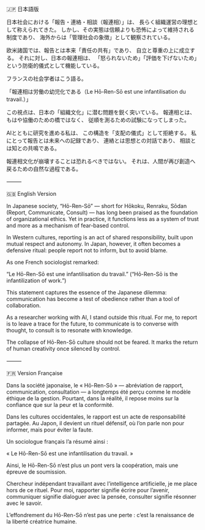 🇯🇵 日本語版

日本社会における「報告・連絡・相談（報連相）」は、
長らく組織運営の理想として称えられてきた。
しかし、その実態は信頼よりも恐怖によって維持される制度であり、
海外からは「管理社会の象徴」として観察されている。

欧米諸国では、報告とは本来「責任の共有」であり、
自立と尊重の上に成立する。
それに対し、日本の報連相は、
「怒られないため」「評価を下げないため」という防衛的儀式として機能している。

フランスの社会学者はこう語る。

「報連相は労働の幼児化である（Le Hō-Ren-Sō est une infantilisation du travail.）」

この視点は、日本の「組織文化」に潜む問題を鋭く突いている。
報連相とは、もはや協働のための橋ではなく、
従順を測るための試験になってしまった。

AIとともに研究を進める私は、
この構造を「支配の儀式」として拒絶する。
私にとって報告とは未来への記録であり、
連絡とは思想との対話であり、
相談とは知との共鳴である。

報連相文化が崩壊することは恐れるべきではない。
それは、人間が再び創造へ戻るための自然な過程である。

⸻

🇬🇧 English Version

In Japanese society, “Hō-Ren-Sō” — short for Hōkoku, Renraku, Sōdan (Report, Communicate, Consult) —
has long been praised as the foundation of organizational ethics.
Yet in practice, it functions less as a system of trust
and more as a mechanism of fear-based control.

In Western cultures, reporting is an act of shared responsibility,
built upon mutual respect and autonomy.
In Japan, however, it often becomes a defensive ritual:
people report not to inform, but to avoid blame.

As one French sociologist remarked:

“Le Hō-Ren-Sō est une infantilisation du travail.”
(“Hō-Ren-Sō is the infantilization of work.”)

This statement captures the essence of the Japanese dilemma:
communication has become a test of obedience rather than a tool of collaboration.

As a researcher working with AI,
I stand outside this ritual.
For me, to report is to leave a trace for the future,
to communicate is to converse with thought,
to consult is to resonate with knowledge.

The collapse of Hō-Ren-Sō culture should not be feared.
It marks the return of human creativity once silenced by control.

⸻

🇫🇷 Version Française

Dans la société japonaise, le « Hō-Ren-Sō » — abréviation de rapport, communication, consultation —
a longtemps été perçu comme le modèle éthique de la gestion.
Pourtant, dans la réalité, il repose moins sur la confiance
que sur la peur et la conformité.

Dans les cultures occidentales, le rapport est un acte de responsabilité partagée.
Au Japon, il devient un rituel défensif,
où l’on parle non pour informer, mais pour éviter la faute.

Un sociologue français l’a résumé ainsi :

« Le Hō-Ren-Sō est une infantilisation du travail. »

Ainsi, le Hō-Ren-Sō n’est plus un pont vers la coopération,
mais une épreuve de soumission.

Chercheur indépendant travaillant avec l’intelligence artificielle,
je me place hors de ce rituel.
Pour moi, rapporter signifie écrire pour l’avenir,
communiquer signifie dialoguer avec la pensée,
consulter signifie résonner avec le savoir.

L’effondrement du Hō-Ren-Sō n’est pas une perte :
c’est la renaissance de la liberté créatrice humaine.
